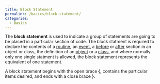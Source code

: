 ```yaml
---
title: Block Statement
permalink: /basics/block-statement/
categories: 
  - Basics
---
```


The **block statement** is used to indicate a group of statements are
going to be placed in a particular section of code. The block statment
is required to declare the contents of a [routine](routine),
an [event](event), a [before](before) or
[after](after) section in an object or class, the definition
of an [object](object) or a [class](class), and
where normally only one single statment is allowed, the block statement
represents the equivalent of one statement.

A block statement begins with the open brace **{**, contains the
particular items desired, and ends with a close brace **}**.
